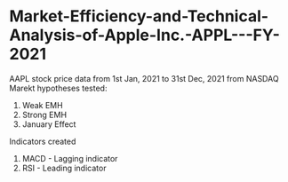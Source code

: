 # Market-Efficiency-and-Technical-Analysis-of-Apple-Inc.-APPL---FY-2021
AAPL stock price data from 1st Jan, 2021 to 31st Dec, 2021 from NASDAQ 
Marekt hypotheses tested:
1. Weak EMH
2. Strong EMH
3. January Effect

Indicators created
1. MACD - Lagging indicator
2. RSI - Leading indicator 
